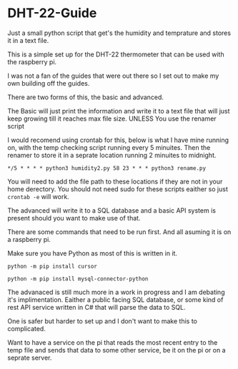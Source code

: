 # DHT-22-Guide
Just a small python script that get's the humidity and temprature and stores it in a text file.

This is a simple set up for the DHT-22 thermometer that can be used with the raspberry pi.

I was not a fan of the guides that were out there so I set out to make my own building off the guides.

There are two forms of this, the basic and advanced.

The Basic will just print the information and write it to a text file that will just keep growing till it reaches max file size.
UNLESS You use the renamer script

I would recomend using crontab for this, below is what I have mine running on, with the temp checking script running every 5 minuites. 
Then the renamer to store it in a seprate location running 2 minuites to midnight.

`*/5 * * * * python3 humidity2.py
58 23 * * * python3 rename.py`

You will need to add the file path to these locations if they are not in your home derectory. You should not need sudo for these scripts eaither so just `crontab -e` will work.

The advanced will write it to a SQL database and a basic API system is present should you want to make use of that. 

There are some commands that need to be run first. And all asuming it is on a raspberry pi.

Make sure you have Python as most of this is written in it. 

`python -m pip install cursor`

`python -m pip install mysql-connector-python`

The advanaced is still much more in a work in progress and I am debating it's implimentation. Eaither a public facing SQL database, or some kind of rest API service written in C# that will parse the data to SQL.

One is safer but harder to set up and I don't want to make this to complicated. 

Want to have a service on the pi that reads the most recent entry to the temp file and sends that data to some other service, be it on the pi or on a seprate server.

